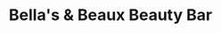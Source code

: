 ---
title: "Bella's & Beaux Beauty Bar"
url: /shallotte/bellas-und-beaux-beauty-bar/
shop: Kosmetik
---